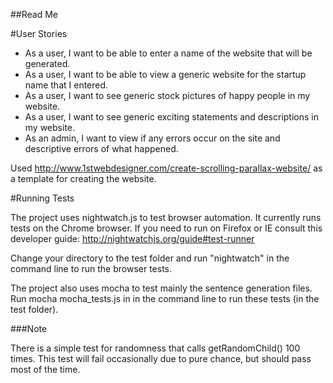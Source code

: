 ##Read Me

#User Stories

* As a user, I want to be able to enter a name of the website that will
  be generated.
* As a user, I want to be able to view a generic website for the startup
  name that I entered.
* As a user, I want to see generic stock pictures of happy people in my
  website.
* As a user, I want to see generic exciting statements and descriptions
  in my website.
* As an admin, I want to view if any errors occur on the site and
  descriptive errors of what happened.

Used http://www.1stwebdesigner.com/create-scrolling-parallax-website/ as
a template for creating the website. 

#Running Tests

  The project uses nightwatch.js to test browser automation. It currently runs tests on the Chrome browser.
  If you need to run on Firefox or IE consult this developer guide: http://nightwatchjs.org/guide#test-runner
  
  Change your directory to the test folder and run "nightwatch" in the command line to run the browser tests.
  
  The project also uses mocha to test mainly the sentence generation files. Run mocha mocha_tests.js in in the 
  command line to run these tests (in the test folder). 
  
###Note
  
  There is a simple test for randomness that calls getRandomChild() 100 times. This test will fail occasionally due
  to pure chance, but should pass most of the time.
